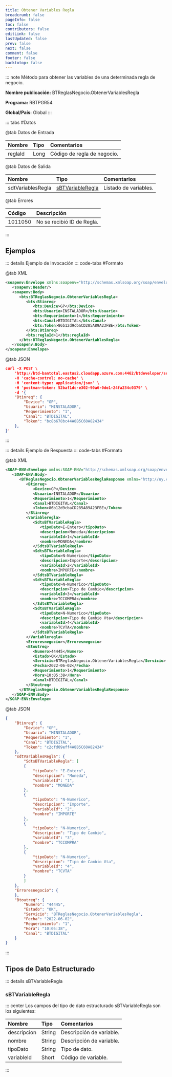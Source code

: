 ```yaml
---
title: Obtener Variables Regla
breadcrumb: false
pageInfo: false
toc: false
contributors: false
editLink: false
lastUpdated: false
prev: false
next: false
comment: false
footer: false
backtotop: false
---
```


<!-- ABRE DATOS DEL MÉTODO -->
::: note Método para obtener las variables de una determinada regla de negocio.

**Nombre publicación:** BTReglasNegocio.ObtenerVariablesRegla

**Programa:** RBTPGR54

**Global/País:** Global
:::
<!-- CIERRA DATOS DEL MÉTODO -->

<!-- ABRE TABLA DE DATOS -->
::: tabs #Datos 

@tab Datos de Entrada

Nombre | Tipo | Comentarios
:--------- | :--------- | :---------
reglaId | Long | Código de regla de negocio.

@tab Datos de Salida

Nombre | Tipo | Comentarios
:--------- | :----------- | :-----------
sdtVariablesRegla | [sBTVariableRegla](#sbtvariableregla) | Listado de variables.

@tab Errores

Código | Descripción
:--------- | :-----------
1011050 | No se recibió ID de Regla.
::: 
<!-- CIERRA TABLA DE DATOS -->

## **Ejemplos**

<!-- ABRE EJEMPLO DE INVOCACIÓN -->
::: details Ejemplo de Invocación 
::: code-tabs #Formato

@tab XML
```xml
<soapenv:Envelope xmlns:soapenv="http://schemas.xmlsoap.org/soap/envelope/" xmlns:bts="http://uy.com.dlya.bantotal/BTSOA/">
   <soapenv:Header/>
   <soapenv:Body>
      <bts:BTReglasNegocio.ObtenerVariablesRegla>
         <bts:Btinreq>
            <bts:Device>GP</bts:Device>
            <bts:Usuario>INSTALADOR</bts:Usuario>
            <bts:Requerimiento>1</bts:Requerimiento>
            <bts:Canal>BTDIGITAL</bts:Canal>
            <bts:Token>86b12d9cbaCD285A89A23FBE</bts:Token>
         </bts:Btinreq>
         <bts:reglaId>1</bts:reglaId>
      </bts:BTReglasNegocio.ObtenerVariablesRegla>
   </soapenv:Body>
</soapenv:Envelope>
```

@tab JSON
```json
curl -X POST \
    'http://btd-bantotal.eastus2.cloudapp.azure.com:4462/btdeveloper/servlet/com.dlya.bantotal.odwsbt_BTReglasNegocio?ObtenerVariablesRegla' \
    -H 'cache-control: no-cache' \
    -H 'content-type: application/json' \
    -H 'postman-token: 52baf1dc-e302-90a6-0de1-24fa234c0379' \
    -d '{
    "Btinreq": {
        "Device": "GP",
        "Usuario": "MINSTALADOR",
        "Requerimiento": "1",
        "Canal": "BTDIGITAL",
        "Token": "bc8b678bc44A8B5C60A82434"
    },
}'
```
:::
<!-- CIERRA EJEMPLO DE INVOCACIÓN -->

<!-- ABRE EJEMPLO DE RESPUESTA -->
::: details Ejemplo de Respuesta 
::: code-tabs #Formato

@tab XML
```xml
<SOAP-ENV:Envelope xmlns:SOAP-ENV="http://schemas.xmlsoap.org/soap/envelope/" xmlns:xsd="http://www.w3.org/2001/XMLSchema" xmlns:SOAP-ENC="http://schemas.xmlsoap.org/soap/encoding/" xmlns:xsi="http://www.w3.org/2001/XMLSchema-instance">
   <SOAP-ENV:Body>
      <BTReglasNegocio.ObtenerVariablesReglaResponse xmlns="http://uy.com.dlya.bantotal/BTSOA/">
         <Btinreq>
            <Device>GP</Device>
            <Usuario>INSTALADOR</Usuario>
            <Requerimiento>1</Requerimiento>
            <Canal>BTDIGITAL</Canal>
            <Token>86b12d9cbaCD285A89A23FBE</Token>
         </Btinreq>
         <Variableregla>
            <SdtsBTVariableRegla>
               <tipoDato>E-Entero</tipoDato>
               <descripcion>Moneda</descripcion>
               <variableId>1</variableId>
               <nombre>MONEDA</nombre>
            </SdtsBTVariableRegla>
            <SdtsBTVariableRegla>
               <tipoDato>N-Numerico</tipoDato>
               <descripcion>Importe</descripcion>
               <variableId>2</variableId>
               <nombre>IMPORTE</nombre>
            </SdtsBTVariableRegla>
            <SdtsBTVariableRegla>
               <tipoDato>N-Numerico</tipoDato>
               <descripcion>Tipo de Cambio</descripcion>
               <variableId>3</variableId>
               <nombre>TCCOMPRA</nombre>
            </SdtsBTVariableRegla>
            <SdtsBTVariableRegla>
               <tipoDato>N-Numerico</tipoDato>
               <descripcion>Tipo de Cambio Vta</descripcion>
               <variableId>4</variableId>
               <nombre>TCVTA</nombre>
            </SdtsBTVariableRegla>
         </Variableregla>
         <Erroresnegocio></Erroresnegocio>
         <Btoutreq>
            <Numero>44445</Numero>
            <Estado>OK</Estado>
            <Servicio>BTReglasNegocio.ObtenerVariablesRegla</Servicio>
            <Fecha>2022-06-02</Fecha>
            <Requerimiento>1</Requerimiento>
            <Hora>10:05:38</Hora>
            <Canal>BTDIGITAL</Canal>
         </Btoutreq>
      </BTReglasNegocio.ObtenerVariablesReglaResponse>
   </SOAP-ENV:Body>
</SOAP-ENV:Envelope>
```

@tab JSON
```json
{
    "Btinreq": {
        "Device": "GP",
        "Usuario": "MINSTALADOR",
        "Requerimiento": "1",
        "Canal": "BTDIGITAL",
        "Token": "c2cfd09eff4A8B5C60A82434"
    },
    "sdtVariablesRegla": {
        "SdtsBTVariableRegla": [
        {
            "tipoDato": "E-Entero",
            "descripcion": "Moneda",
            "variableId": "1",
            "nombre": "MONEDA"
        },
        {
            "tipoDato": "N-Numerico",
            "descripcion": "Importe",
            "variableId": "2",
            "nombre": "IMPORTE"
        },
        {
            "tipoDato": "N-Numerico",
            "descripcion": "Tipo de Cambio",
            "variableId": "3",
            "nombre": "TCCOMPRA"
        },
        {
            "tipoDato": "N-Numerico",
            "descripcion": "Tipo de Cambio Vta",
            "variableId": "4",
            "nombre": "TCVTA"
        }
        ]
    },
    "Erroresnegocio": {
    },
    "Btoutreq": {
        "Numero": "44445",
        "Estado": "OK",
        "Servicio": "BTReglasNegocio.ObtenerVariablesRegla",
        "Fecha": "2022-06-02",
        "Requerimiento": "1",
        "Hora": "10:05:38",
        "Canal": "BTDIGITAL"
    }
}
```
:::
<!-- CIERRA EJEMPLO DE RESPUESTA -->

## **Tipos de Dato Estructurado**

<!-- ABRE SDT --> 
::: details sBTVariableRegla  

### sBTVariableRegla

::: center 
Los campos del tipo de dato estructurado sBTVariableRegla son los siguientes: 

Nombre | Tipo | Comentarios 
:--------- | :----------- | :----------- 
descripcion | String | Descripción de variable. 
nombre | String | Descripción de variable. 
tipoDato | String | Tipo de dato. 
variableId | Short | Código de variable. 
:::
<!-- CIERRA SDT -->